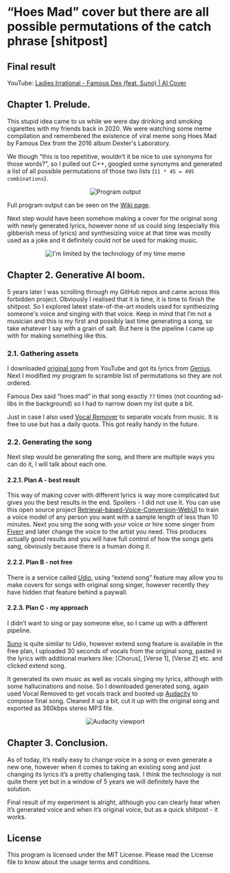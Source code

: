 # “Hoes Mad” cover but there are all possible permutations of the catch phrase [shitpost]

## Final result

YouTube: [Ladies Irrational - Famous Dex (feat. Suno) | AI Cover](https://youtu.be/ZHc1tSfek4A)

## Chapter 1. Prelude.

This stupid idea came to us while we were day drinking and smoking cigarettes with my friends back in 2020. We were watching some meme compilation and remembered the existence of viral meme song Hoes Mad by Famous Dex from the 2016 album Dexter's Laboratory.

We though “this is too repetitive, wouldn’t it be nice to use synonyms for those words?”, so I pulled out C++, googled some synonyms and generated a list of all possible permutations of those two lists (`11 * 45 = 495 combinations`).

<p align="center">
  <img src="https://user-images.githubusercontent.com/82185066/164068435-5d605585-fe83-4b7f-ac9b-4e30ded218a0.png" alt="Program output">
</p>

Full program output can be seen on the [Wiki page](https://github.com/ebolblga/Ladies-Irrational/wiki).

Next step would have been somehow making a cover for the original song with newly generated lyrics, however none of us could sing (especially this gibberish mess of lyrics) and synthesizing voice at that time was mostly used as a joke and it definitely could not be used for making music.

<p align="center">
  <img src="https://github.com/user-attachments/assets/71919241-c02d-4455-bfc2-01ca5940283c" alt="I'm limited by the technology of my time meme">
</p>

## Chapter 2. Generative AI boom.

5 years later I was scrolling through my GitHub repos and came across this forbidden project. Obviously I realised that it is time, it is time to finish the shitpost. So I explored latest state-of-the-art models used for synthesizing someone's voice and singing with that voice. Keep in mind that I’m not a musician and this is my first and possibly last time generating a song, so take whatever I say with a grain of salt. But here is the pipeline I came up with for making something like this.

### 2.1. Gathering assets

I downloaded [original song](https://youtu.be/J6oTIjvw_-8) from YouTube and got its lyrics from [Genius](https://genius.com/Famous-dex-hoes-mad-lyrics). Next I modified my program to scramble list of permutations so they are not ordered.

Famous Dex said “hoes mad” in that song exactly `77` times (not counting ad-libs in the background) so I had to narrow down my list quite a bit.

Just in case I also used [Vocal Remover](https://vocalremover.org/) to separate vocals from music. It is free to use but has a daily quota. This got really handy in the future.

### 2.2. Generating the song

Next step would be generating the song, and there are multiple ways you can do it, I will talk about each one.

#### 2.2.1. Plan A - best result

This way of making cover with different lyrics is way more complicated but gives you the best results in the end. Spoilers - I did not use it.
You can use this open source project [Retrieval-based-Voice-Conversion-WebUI](https://github.com/RVC-Project/Retrieval-based-Voice-Conversion-WebUI) to train a voice model of any person you want with a sample length of less than 10 minutes. Next you sing the song with your voice or hire some singer from [Fiverr](https://www.fiverr.com/gigs/commission) and later change the voice to the artist you need. This produces actually good results and you will have full control of how the songs gets sang, obviously because there is a human doing it.

#### 2.2.2. Plan B - not free

There is a service called [Udio](https://www.udio.com/), using “extend song” feature may allow you to make covers for songs with original song singer, however recently they have hidden that feature behind a paywall.

#### 2.2.3. Plan C - my approach

I didn’t want to sing or pay someone else, so I came up with a different pipeline.

[Suno](https://suno.com/) is quite similar to Udio, however extend song feature is available in the free plan, I uploaded 30 seconds of vocals from the original song, pasted in the lyrics with additional markers like: [Chorus], [Verse 1], [Verse 2] etc. and clicked extend song.

It generated its own music as well as vocals singing my lyrics, although with some hallucinations and noise. So I downloaded generated song, again used Vocal Removed to get vocals track and booted up [Audacity](https://www.audacityteam.org/) to compose final song. Cleaned it up a bit, cut it up with the original song and exported as 360kbps stereo MP3 file.

<p align="center">
  <img src="https://github.com/user-attachments/assets/25be0b5f-5e41-4510-a99b-2ebf45080048" alt="Audacity viewport">
</p>

## Chapter 3. Conclusion.

As of today, it’s really easy to change voice in a song or even generate a new one, however when it comes to taking an existing song and just changing its lyrics it’s a pretty challenging task. I think the technology is not quite there yet but in a window of 5 years we will definitely have the solution.

Final result of my experiment is alright, although you can clearly hear when it’s generated voice and when it’s original voice, but as a quick shitpost - it works.

## License
This program is licensed under the MIT License. Please read the License file to know about the usage terms and conditions.
